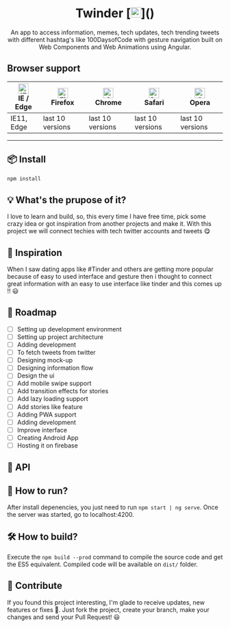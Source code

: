 <h1 align="center">Twinder [<img src="https://i.imgur.com/PWBviOu.png?1" height="24"/>]()</h1>

<p align="center">
  An app to access information, memes, tech updates, tech trending tweets with different hashtag's like 100DaysofCode with gesture navigation built on Web Components and Web Animations using Angular.
</p>


## Browser support
| [<img src="https://raw.githubusercontent.com/alrra/browser-logos/master/src/edge/edge_48x48.png" alt="IE / Edge" width="24px" height="24px" />](http://godban.github.io/browsers-support-badges/)</br>IE / Edge | [<img src="https://raw.githubusercontent.com/alrra/browser-logos/master/src/firefox/firefox_48x48.png" alt="Firefox" width="24px" height="24px" />](http://godban.github.io/browsers-support-badges/)</br>Firefox | [<img src="https://raw.githubusercontent.com/alrra/browser-logos/master/src/chrome/chrome_48x48.png" alt="Chrome" width="24px" height="24px" />](http://godban.github.io/browsers-support-badges/)</br>Chrome | [<img src="https://raw.githubusercontent.com/alrra/browser-logos/master/src/safari/safari_48x48.png" alt="Safari" width="24px" height="24px" />](http://godban.github.io/browsers-support-badges/)</br>Safari | [<img src="https://raw.githubusercontent.com/alrra/browser-logos/master/src/opera/opera_48x48.png" alt="Opera" width="24px" height="24px" />](http://godban.github.io/browsers-support-badges/)</br>Opera |
| --------- | --------- | --------- | --------- | --------- |
| IE11, Edge| last 10 versions| last 10 versions| last 10 versions| last 10 versions

---

## 📦 Install

```bash
npm install
```

## 💡 What's the prupose of it?

I love to learn and build, so, this every time I have free time, pick some crazy idea or got inspiration from another projects and make it. With this project we will connect techies with tech twitter accounts and tweets  😋

## 🦄 Inspiration

When I saw dating apps like #Tinder and others are getting more popular because of easy to used interface and gesture then i thought to connect great information with an easy to use interface like tinder and this comes up !! 😃 

## 🚧 Roadmap

- [ ] Setting up development environment
- [ ] Setting up project architecture
- [ ] Adding development
- [ ] To fetch tweets from twitter
- [ ] Designing mock-up
- [ ] Designing information flow
- [ ] Design the ui
- [ ] Add mobile swipe support
- [ ] Add transition effects for stories
- [ ] Add lazy loading support
- [ ] Add stories like feature
- [ ] Adding PWA support
- [ ] Adding development
- [ ] Improve interface
- [ ] Creating Android App
- [ ] Hosting it on firebase

## 📖 API

## 🚀 How to run?

After install depenencies, you just need to run `npm start | ng serve`. Once the server was started, go to localhost:4200.

## 🛠️ How to build?

Execute the `npm build --prod` command to compile the source code and get the ES5 equivalent. Compiled code will be available on `dist/` folder.

## 🙌 Contribute

If you found this project interesting, I'm glade to
receive updates, new features or fixes 🙂. Just
fork the project, create your branch, make your changes
and send your Pull Request! 😃
